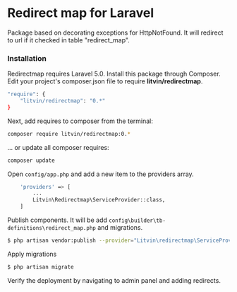 # Redirect map for Laravel

Package based on decorating exceptions for HttpNotFound. It will redirect to url if it checked in table "redirect_map".
### Installation
Redirectmap requires Laravel 5.0.
Install this package through Composer. Edit your project's composer.json file to require **litvin/redirectmap**.
```sh
"require": {
    "litvin/redirectmap": "0.*"
}
````

Next, add requires to composer from the terminal:
```sh
composer require litvin/redirectmap:0.*
```
... or update all composer requires:
```sh
composer update
```

Open `config/app.php` and add a new item to the providers array. 
```sh
    'providers' => [
        ...
        Litvin\Redirectmap\ServiceProvider::class,
    ]
```

Publish components. It will be add `config\builder\tb-definitions\redirect_map.php` and migrations.

```sh
$ php artisan vendor:publish --provider="Litvin\redirectmap\ServiceProvider" --tag="redirect_map"
```
Apply migrations
```sh
$ php artisan migrate
```

Verify the deployment by navigating to admin panel and adding redirects.

